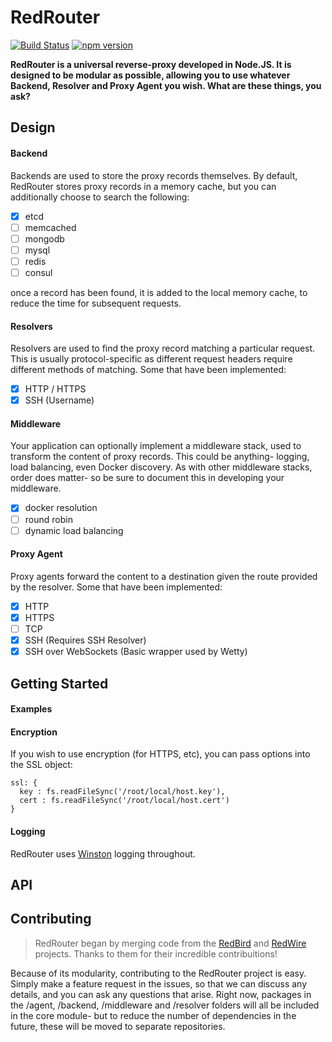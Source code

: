 # RedRouter

[![Build Status](https://travis-ci.org/DerekTBrown/redrouter.svg?branch=master)](https://travis-ci.org/DerekTBrown/redrouter)
[![npm version](https://badge.fury.io/js/redrouter.svg)](https://badge.fury.io/js/redrouter)

**RedRouter is a universal reverse-proxy developed in Node.JS.  It is designed to be modular as possible, allowing you to use whatever Backend, Resolver and Proxy Agent you wish.   What are these things, you ask?**

## Design
#### Backend
Backends are used to store the proxy records themselves.  By default, RedRouter stores proxy records in a memory cache, but you can additionally choose to search the following:
- [X] etcd
- [ ] memcached
- [ ] mongodb
- [ ] mysql
- [ ] redis
- [ ] consul

once a record has been found, it is added to the local memory cache, to reduce the time for subsequent requests.

#### Resolvers
Resolvers are used to find the proxy record matching a particular request.  This is usually protocol-specific as different request headers require different methods of matching. Some that have been implemented:
- [X] HTTP / HTTPS
- [X] SSH (Username)

#### Middleware
Your application can optionally implement a middleware stack, used to transform the content of proxy records. This could be anything- logging, load balancing, even Docker discovery.  As with other middleware stacks, order does matter- so be sure to document this in developing your middleware.
- [X] docker resolution
- [ ] round robin
- [ ] dynamic load balancing

#### Proxy Agent
Proxy agents forward the content to a destination given the route provided by
the resolver.  Some that have been implemented:
- [X] HTTP
- [X] HTTPS
- [ ] TCP
- [X] SSH (Requires SSH Resolver)
- [X] SSH over WebSockets (Basic wrapper used by Wetty)

## Getting Started

#### Examples

#### Encryption
If you wish to use encryption (for HTTPS, etc), you can pass options into the SSL object:
```
ssl: {
  key : fs.readFileSync('/root/local/host.key'),
  cert : fs.readFileSync('/root/local/host.cert')
}
```

#### Logging
RedRouter uses [Winston](https://github.com/winstonjs/winston) logging throughout.


## API

## Contributing
> RedRouter began by merging code from the [RedBird](https://github.com/OptimalBits/redbird) and [RedWire](https://github.com/metocean/redwire) projects.  Thanks to them for their incredible contribuitions!

Because of its modularity, contributing to the RedRouter project is easy.  Simply make a feature request in the issues, so that we can discuss any details, and you can ask any questions that arise.  Right now, packages in the /agent, /backend, /middleware and /resolver folders will all be included in the core module- but to reduce the number of dependencies in the future, these will be moved to separate repositories.
